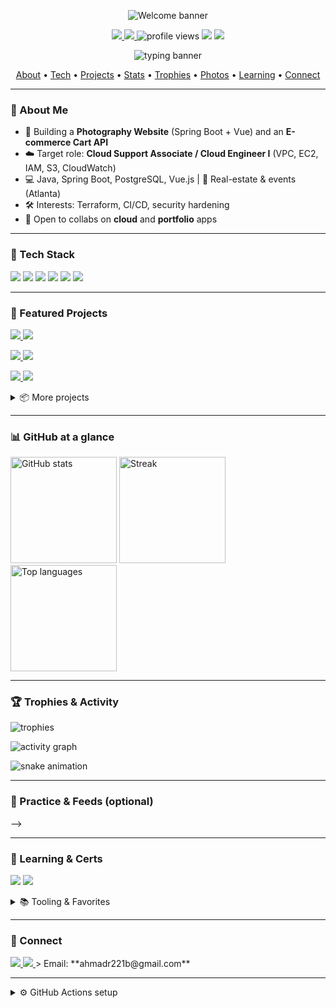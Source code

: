 <!-- ===========================================================
  Profile README for: github.com/ahmadr221b1
  Tip: replace placeholders like YOUR_LINKEDIN and IMAGE_URLs.
=========================================================== -->

<!-- Big header banner -->
<p align="center">
  <img src="https://capsule-render.vercel.app/api?type=waving&height=190&color=0:0ea5e9,100:22c55e&text=Hi%20I'm%20Ridhoy%20(ahmadr221b1)!&fontAlign=50&fontColor=ffffff&fontSize=42&animation=fadeIn" alt="Welcome banner"/>
</p>

<!-- (Optional) dark/light logo swap — replace URLs if you have a logo -->
<!--
<p align="center">
  <picture>
    <source media="(prefers-color-scheme: dark)" srcset="DARK_LOGO_URL" />
    <source media="(prefers-color-scheme: light)" srcset="LIGHT_LOGO_URL" />
    <img alt="LuxFrame Media logo" src="LIGHT_LOGO_URL" height="72"/>
  </picture>
</p>
-->

<!-- Badges row -->
<p align="center">
  <a href="https://github.com/ahmadr221b1?tab=followers">
    <img src="https://img.shields.io/github/followers/ahmadr221b1?logo=github&style=for-the-badge" />
  </a>
  <a href="https://github.com/ahmadr221b1?tab=repositories">
    <img src="https://img.shields.io/github/stars/ahmadr221b1?affiliations=OWNER&style=for-the-badge" />
  </a>
  <img src="https://komarev.com/ghpvc/?username=ahmadr221b1&style=for-the-badge&color=0ea5e9" alt="profile views"/>

  <!-- Quick-facts badges -->
  <img src="https://img.shields.io/badge/Atlanta-GA-0ea5e9?style=for-the-badge" />
  <img src="https://img.shields.io/badge/Open_to-Cloud%20Support-22c55e?style=for-the-badge" />
</p>

<!-- Typing headline -->
<p align="center">
  <img src="https://readme-typing-svg.demolab.com?font=Fira+Code&weight=500&pause=1200&center=true&vCenter=true&width=780&lines=Cloud+%26+Full-Stack+Engineer;AWS+re%2FStart+%7C+Spring+Boot+%7C+Vue.js;Cybersecurity+Learner;Freelance+Photographer" alt="typing banner"/>
</p>

<!-- TOC -->
<p align="center">
  <a href="#-about-me">About</a> •
  <a href="#-tech-stack">Tech</a> •
  <a href="#-featured-projects">Projects</a> •
  <a href="#-github-at-a-glance">Stats</a> •
  <a href="#-trophies--activity">Trophies</a> •
  <a href="#-from-the-lens-luxframe">Photos</a> •
  <a href="#-learning--certs">Learning</a> •
  <a href="#-connect">Connect</a>
</p>

---

### 👋 About Me
- 🔭 Building a **Photography Website** (Spring Boot + Vue) and an **E-commerce Cart API**
- ☁️ Target role: **Cloud Support Associate / Cloud Engineer I** (VPC, EC2, IAM, S3, CloudWatch)
- 💻 Java, Spring Boot, PostgreSQL, Vue.js | 📸 Real-estate & events (Atlanta)
- 🛠️ Interests: Terraform, CI/CD, security hardening
- 🤝 Open to collabs on **cloud** and **portfolio** apps

---

### 🧰 Tech Stack
<p>
  <img src="https://img.shields.io/badge/AWS-232F3E?logo=amazonaws&logoColor=fff&style=for-the-badge"/>
  <img src="https://img.shields.io/badge/Java-007396?logo=openjdk&logoColor=fff&style=for-the-badge"/>
  <img src="https://img.shields.io/badge/Spring%20Boot-6DB33F?logo=springboot&logoColor=fff&style=for-the-badge"/>
  <img src="https://img.shields.io/badge/Vue.js-35495E?logo=vuedotjs&logoColor=4FC08D&style=for-the-badge"/>
  <img src="https://img.shields.io/badge/PostgreSQL-4169E1?logo=postgresql&logoColor=fff&style=for-the-badge"/>
  <img src="https://img.shields.io/badge/JWT-000?logo=jsonwebtokens&logoColor=fff&style=for-the-badge"/>
</p>

---

### 🚀 Featured Projects
<!-- These repos come from your public list -->
<p>
  <a href="https://github.com/ahmadr221b1/Photography-Website">
    <img src="https://github-readme-stats.vercel.app/api/pin/?username=ahmadr221b1&repo=Photography-Website&theme=transparent" />
  </a>
  <a href="https://github.com/ahmadr221b1/RainCheck_SWE_Project">
    <img src="https://github-readme-stats.vercel.app/api/pin/?username=ahmadr221b1&repo=RainCheck_SWE_Project&theme=transparent" />
  </a>
</p>
<p>
  <a href="https://github.com/ahmadr221b1/HomePage_Assignment01">
    <img src="https://github-readme-stats.vercel.app/api/pin/?username=ahmadr221b1&repo=HomePage_Assignment01&theme=transparent" />
  </a>
  <a href="https://github.com/ahmadr221b1/Coding-Challenges">
    <img src="https://github-readme-stats.vercel.app/api/pin/?username=ahmadr221b1&repo=Coding-Challenges&theme=transparent" />
  </a>
</p>
<p>
  <a href="https://github.com/ahmadr221b1/HW3">
    <img src="https://github-readme-stats.vercel.app/api/pin/?username=ahmadr221b1&repo=HW3&theme=transparent" />
  </a>
  <a href="https://github.com/ahmadr221b1/HW4-RRAD">
    <img src="https://github-readme-stats.vercel.app/api/pin/?username=ahmadr221b1&repo=HW4-RRAD&theme=transparent" />
  </a>
</p>

<details>
  <summary>📦 More projects</summary>

- **hands-on-practice** — general practice repo  
- **hands-on-practice__** — practice repo (variant)  
- **hands-on-python-3084712** — LinkedIn Learning course fork  

</details>

---

### 📊 GitHub at a glance
<p>
  <img height="170" src="https://github-readme-stats.vercel.app/api?username=ahmadr221b1&show_icons=true&theme=transparent&rank_icon=github" alt="GitHub stats"/>
  <img height="170" src="https://streak-stats.demolab.com?user=ahmadr221b1&theme=transparent" alt="Streak"/>
  <img height="170" src="https://github-readme-stats.vercel.app/api/top-langs/?username=ahmadr221b1&layout=compact&theme=transparent&langs_count=8" alt="Top languages"/>
</p>

---

### 🏆 Trophies & Activity
<p>
  <img src="https://github-profile-trophy.vercel.app/?username=ahmadr221b1&theme=onedark&no-frame=true&row=1&column=6" alt="trophies"/>
</p>
<p>
  <img src="https://github-readme-activity-graph.vercel.app/graph?username=ahmadr221b1&theme=github-compact" alt="activity graph"/>
</p>

<!-- Contribution Snake (requires the workflow below) -->
<p>
  <img src="https://raw.githubusercontent.com/ahmadr221b1/ahmadr221b1/output/github-contribution-grid-snake.svg" alt="snake animation"/>
</p>

---

### 🧪 Practice & Feeds (optional)
<!-- Uncomment any you use -->

<!-- LeetCode card -->
<!-- <img src="https://leetcard.jacoblin.cool/YOUR_LEETCODE?theme=dark&font=Source%20Code%20Pro" height="200" alt="LeetCode card"/> -->

<!-- WakaTime weekly coding (needs API key + workflow) -->
<!--START_SECTION:waka-->
<!--END_SECTION:waka-->

<!-- Latest blog posts (needs workflow) -->
<!--
### 📝 Latest Posts
<!-- BLOG-POST-LIST:START -->
<!-- BLOG-POST-LIST:END -->
-->

<!-- Spotify (replace UID if you want this) -->
<!-- <img src="https://spotify-github-profile.vercel.app/api/view?uid=YOUR_SPOTIFY_UID&cover_image=true&theme=default&show_offline=false&background_color=000000&interchange=false" height="150" alt="Now Playing on Spotify"/> -->

---

### 🎯 Learning & Certs
<p>
  <img src="https://img.shields.io/badge/AWS%20re%2FStart-Student-FF9900?logo=amazonaws&logoColor=white" />
  <img src="https://img.shields.io/badge/CompTIA-Sec%2B%20(in%20progress)-E01F27" />
</p>

<details>
  <summary>📚 Tooling & Favorites</summary>

- IDE: IntelliJ IDEA, VS Code  
- Terminal: zsh + oh-my-zsh  
- Themes: Dracula / JetBrains Mono  
- Notes: Markdown + Obsidian  
- Camera: Sony A7III (real estate & events)

</details>

---

### 🤝 Connect
<!-- Add your LinkedIn if you want it visible -->
<a href="https://www.linkedin.com/in/ridhoy-ahmad/">
  <img src="https://img.shields.io/badge/LinkedIn-0A66C2?logo=linkedin&logoColor=fff&style=for-the-badge"/>
</a>
<a href="https://github.com/ahmadr221b1">
  <img src="https://img.shields.io/badge/GitHub-181717?logo=github&logoColor=fff&style=for-the-badge"/>
</a> 
> Email: **ahmadr221b@gmail.com**

---

<!-- ===========================================================
 Actions setup (copy into .github/workflows/*.yml)
 These power the snake, blog, and WakaTime sections.
=========================================================== -->

<details>
  <summary>⚙️ GitHub Actions setup</summary>

#### 1) Contribution Snake (`.github/workflows/snake.yml`)
```yml
name: Generate snake
on:
  schedule: [{cron: "0 */12 * * *"}]
  workflow_dispatch:
jobs:
  build:
    runs-on: ubuntu-latest
    steps:
      - uses: Platane/snk@v3
        with:
          github_user_name: ahmadr221b1
          outputs: |
            dist/github-contribution-grid-snake.svg
      - uses: crazy-max/ghaction-github-pages@v4
        with:
          target_branch: output
          build_dir: dist
        env:
          GITHUB_TOKEN: ${{ secrets.GITHUB_TOKEN }}
